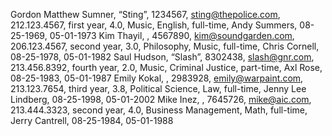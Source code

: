 Gordon Matthew Sumner, “Sting”, 1234567, sting@thepolice.com, 212.123.4567, first year, 4.0, Music, English, full-time, Andy Summers, 08-25-1969, 05-01-1973
Kim Thayil, , 4567890, kim@soundgarden.com, 206.123.4567, second year, 3.0, Philosophy, Music, full-time, Chris Cornell, 08-25-1978, 05-01-1982
Saul Hudson, “Slash”, 8302438, slash@gnr.com, 213.456.8392, fourth year, 2.0, Music, Criminal Justice, part-time, Axl Rose, 08-25-1983, 05-01-1987
Emily Kokal, , 2983928, emily@warpaint.com, 213.123.7654, third year, 3.8, Political Science, Law, full-time, Jenny Lee Lindberg, 08-25-1998, 05-01-2002
Mike Inez, , 7645726, mike@aic.com, 213.444.3323, second year, 4.0, Business Management, Math, full-time, Jerry Cantrell, 08-25-1984, 05-01-1988